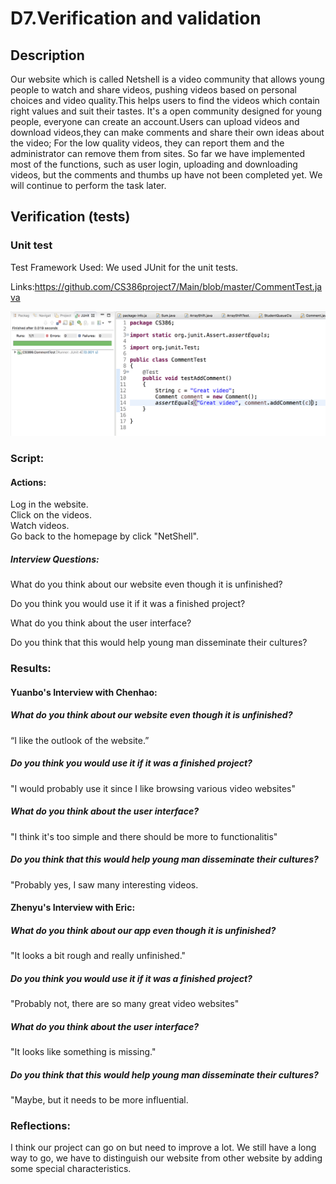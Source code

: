 # D7.Verification and validation
## Description
Our website which is called Netshell is a video community that allows young people to watch and share videos, pushing videos based on personal choices and video quality.This helps users to find the videos which contain right values and suit their tastes. It's a open community designed for young people, everyone can create an account.Users can upload videos and download videos,they can make comments and share their own ideas about the video; For the low quality videos, they can report them and the administrator can remove them from sites. 
So far we have implemented most of the functions, such as user login, uploading and downloading videos, but the comments and thumbs up have not been completed yet. We will continue to perform the task later.
## Verification (tests)
### Unit test
Test Framework Used:
We used JUnit for the unit tests.

Links:https://github.com/CS386project7/Main/blob/master/CommentTest.java

![image](https://github.com/CS386project7/Deliverables/blob/master/images/D7.test.png)

### Script:
#### Actions:
Log in the website.\
Click on the videos.\
Watch videos.\
Go back to the homepage by click "NetShell".

##### Interview Questions:
What do you think about our website even though it is unfinished?

Do you think you would use it if it was a finished project?

What do you think about the user interface?

Do you think that this would help young man disseminate their cultures?

### Results:
#### Yuanbo's Interview with Chenhao:
##### What do you think about our website even though it is unfinished?
“I like the outlook of the website.” 
##### Do you think you would use it if it was a finished project?
"I would probably use it since I like browsing various video websites"
##### What do you think about the user interface?
"I think it's too simple and there should be more to functionalitis"
##### Do you think that this would help young man disseminate their cultures?
"Probably yes, I saw many interesting videos.

#### Zhenyu's Interview with Eric:
##### What do you think about our app even though it is unfinished?
"It looks a bit rough and really unfinished."
##### Do you think you would use it if it was a finished project?
"Probably not, there are so many great video websites"
##### What do you think about the user interface?
"It looks like something is missing."
##### Do you think that this would help young man disseminate their cultures?
"Maybe, but it needs to be more influential.


### Reflections:
I think our project can go on but need to improve a lot. We still have a long way to go, we have to distinguish our website from other website by adding some special characteristics.



